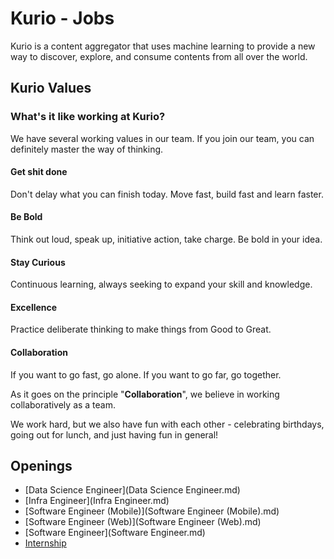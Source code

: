 # Kurio - Jobs

Kurio is a content aggregator that uses machine learning to provide a new way to discover, explore, and consume contents from all over the world.

## Kurio Values

### What's it like working at Kurio?

We have several working values in our team. If you join our team, you can definitely master the way of thinking. 

#### Get shit done

Don't delay what you can finish today. Move fast, build fast and learn faster.

#### Be Bold

Think out loud, speak up, initiative action, take charge. Be bold in your idea.

#### Stay Curious

Continuous learning, always seeking to expand your skill and knowledge.

#### Excellence

Practice deliberate thinking to make things from Good to Great.

#### Collaboration

If you want to go fast, go alone. If you want to go far, go together.



As it goes on the principle "**Collaboration**", we believe in working collaboratively as a team.

We work hard, but we also have fun with each other - celebrating birthdays, going out for lunch, and just having fun in general!

## Openings

- [Data Science Engineer](Data Science Engineer.md)
- [Infra Engineer](Infra Engineer.md)
- [Software Engineer (Mobile)](Software Engineer (Mobile).md)
- [Software Engineer (Web)](Software Engineer (Web).md)
- [Software Engineer](Software Engineer.md)
- [Internship](Internship/README.md)

